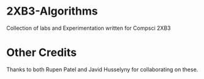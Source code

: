# 2XB3-Algorithms
Collection of labs and Experimentation written for Compsci 2XB3

# Other Credits
Thanks to both Rupen Patel and
Javid Husselyny for collaborating on these.
